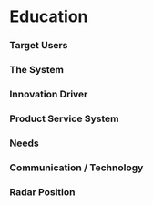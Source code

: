# Education

### Target Users

### The System

### Innovation Driver

### Product Service System

### Needs

### Communication / Technology

### Radar Position
